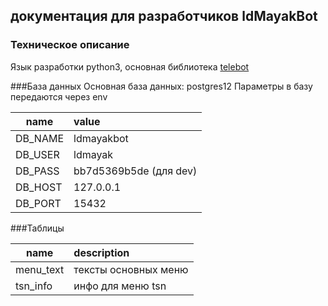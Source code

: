 ## документация для разработчиков ldMayakBot
### Техническое описание
Язык разработки  python3, основная библиотека [telebot](https://github.com/eternnoir/pyTelegramBotAPI)

###База данных
Основная база данных: postgres12
Параметры в базу передаются через env  

| name          | value                   |
| ------------- |:------------------------|
| DB_NAME       | ldmayakbot              |
| DB_USER       | ldmayak                 |
| DB_PASS       | bb7d5369b5de (для dev)  |
| DB_HOST       | 127.0.0.1               |
| DB_PORT       | 15432  



###Таблицы

| name          | description             |
| ------------- |:------------------------|
| menu_text     | тексты основных меню    |
| tsn_info      | инфо для меню tsn       |